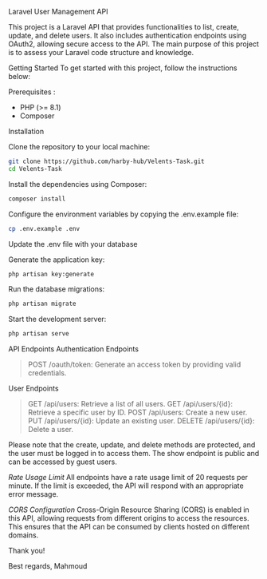 Laravel User Management API

This project is a Laravel API that provides functionalities to list, create, update, and delete users.
It also includes authentication endpoints using OAuth2,
allowing secure access to the API.
The main purpose of this project is to assess your Laravel code structure and knowledge.

Getting Started
To get started with this project, follow the instructions below:

Prerequisites :
- PHP (>= 8.1)
- Composer

Installation

Clone the repository to your local machine:
```bash
git clone https://github.com/harby-hub/Velents-Task.git
cd Velents-Task
```

Install the dependencies using Composer:
```bash
composer install
```

Configure the environment variables by copying the .env.example file:
```bash
cp .env.example .env
```

Update the .env file with your database

Generate the application key:
```bash
php artisan key:generate
```

Run the database migrations:
```bash
php artisan migrate
```

Start the development server:
```bash
php artisan serve
```

API Endpoints
Authentication Endpoints
> POST /oauth/token: Generate an access token by providing valid credentials.

User Endpoints
>GET /api/users: Retrieve a list of all users.
>GET /api/users/{id}: Retrieve a specific user by ID.
>POST /api/users: Create a new user.
>PUT /api/users/{id}: Update an existing user.
>DELETE /api/users/{id}: Delete a user.

Please note that the create, update, and delete methods are protected, and the user must be logged in to access them. The show endpoint is public and can be accessed by guest users.

*Rate Usage Limit*
All endpoints have a rate usage limit of 20 requests per minute. If the limit is exceeded, the API will respond with an appropriate error message.

*CORS Configuration*
Cross-Origin Resource Sharing (CORS) is enabled in this API, allowing requests from different origins to access the resources. This ensures that the API can be consumed by clients hosted on different domains.

Thank you!

Best regards,
Mahmoud
